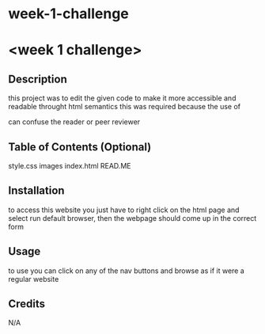 # week-1-challenge
# <week 1 challenge>

## Description 
this project was to edit the given code to make it more accessible and readable throught html semantics
this was required because the use of <div> can confuse the reader or peer reviewer




## Table of Contents (Optional)
style.css
images
index.html
READ.ME

## Installation

to access this website you just have to right click on the html page and select run default browser, then the webpage should come up in the correct form

## Usage

to use you can click on any of the nav buttons and browse as if it were a regular website

## Credits

N/A



